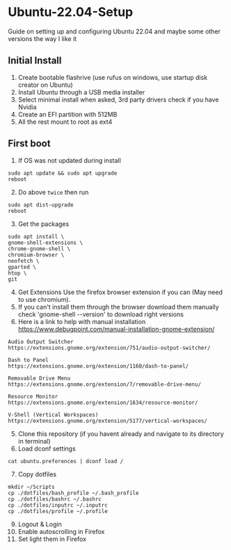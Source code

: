 # Ubuntu-22.04-Setup
Guide on setting up and configuring Ubuntu 22.04 and maybe some other versions the way I like it

## Initial Install
1. Create bootable flashrive (use rufus on windows, use startup disk creator on Ubuntu)
2. Install Ubuntu through a USB media installer
3. Select minimal install when asked, 3rd party drivers check if you have Nvidia 
4. Create an EFI partition with 512MB
5. All the rest mount to root as ext4

## First boot
1. If OS was not updated during install
```
sudo apt update && sudo apt upgrade
reboot
```
2. Do above `twice` then run
```
sudo apt dist-upgrade
reboot
```
3. Get the packages
```
sudo apt install \
gnome-shell-extensions \
chrome-gnome-shell \
chromium-browser \
neofetch \
gparted \
htop \
git
```
4. Get Extensions Use the firefox browser extension if you can (May need to use chromium).
5. If you can't install them through the browser download them manually check 'gnome-shell --version' to download right versions
6. Here is a link to help with manual installation https://www.debugpoint.com/manual-installation-gnome-extension/
```
Audio Output Switcher
https://extensions.gnome.org/extension/751/audio-output-switcher/

Dash to Panel
https://extensions.gnome.org/extension/1160/dash-to-panel/

Removable Drive Menu
https://extensions.gnome.org/extension/7/removable-drive-menu/

Resource Monitor
https://extensions.gnome.org/extension/1634/resource-monitor/

V-Shell (Vertical Workspaces)
https://extensions.gnome.org/extension/5177/vertical-workspaces/
```
5. Clone this repository (if you havent already and navigate to its directory in terminal)
6. Load dconf settings
```
cat ubuntu.preferences | dconf load /
``` 
7. Copy dotfiles
```
mkdir ~/Scripts
cp ./dotfiles/bash_profile ~/.bash_profile
cp ./dotfiles/bashrc ~/.bashrc
cp ./dotfiles/inputrc ~/.inputrc
cp ./dotfiles/profile ~/.profile
```
9. Logout & Login
8. Enable autoscrolling in Firefox
9. Set light them in Firefox
